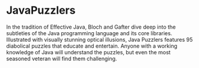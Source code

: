 # JavaPuzzlers
In the tradition of Effective Java, Bloch and Gafter dive deep into the subtleties of the Java programming language and its core libraries. Illustrated with visually stunning optical illusions, Java Puzzlers features 95 diabolical puzzles that educate and entertain. Anyone with a working knowledge of Java will understand the puzzles, but even the most seasoned veteran will find them challenging.
